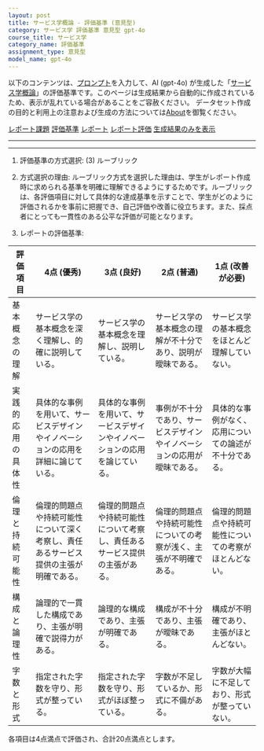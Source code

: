 ```yaml
---
layout: post
title: サービス学概論 - 評価基準 (意見型)
category: サービス学 評価基準 意見型 gpt-4o
course_title: サービス学
category_name: 評価基準
assignment_type: 意見型
model_name: gpt-4o
---
```


以下のコンテンツは、[プロンプト](https://github.com/takedatoshiyuki/synthetic_assignments/tree/main/generated/サービス学/gpt-4o/prompt_評価基準-意見型.md)を入力して、AI (gpt-4o) が生成した「[サービス学概論](/contents/サービス学/)」の評価基準です。このページは生成結果から自動的に作成されているため、表示が乱れている場合があることをご容赦ください。
データセット作成の目的と利用上の注意および生成の方法については[About](/About)を御覧ください。

[レポート課題](../レポート課題-意見型)
[評価基準](../評価基準-意見型)
[レポート](../レポート-意見型)
[レポート評価](../レポート評価-意見型)
[生成結果のみを表示](https://github.com/takedatoshiyuki/synthetic_assignments/tree/main/generated/サービス学/gpt-4o/評価基準-意見型.md)
  

***
***
  
1. 評価基準の方式選択: (3) ルーブリック

2. 方式選択の理由:
ルーブリック方式を選択した理由は、学生がレポート作成時に求められる基準を明確に理解できるようにするためです。ルーブリックは、各評価項目に対して具体的な達成基準を示すことで、学生がどのように評価されるかを事前に把握でき、自己評価や改善に役立ちます。また、採点者にとっても一貫性のある公平な評価が可能となります。

3. レポートの評価基準:

| 評価項目           | 4点 (優秀)                                                                 | 3点 (良好)                                                               | 2点 (普通)                                                               | 1点 (改善が必要)                                                        |
|--------------------|-----------------------------------------------------------------------------|-------------------------------------------------------------------------|-------------------------------------------------------------------------|-------------------------------------------------------------------------|
| 基本概念の理解     | サービス学の基本概念を深く理解し、的確に説明している。                         | サービス学の基本概念を理解し、説明している。                             | サービス学の基本概念の理解が不十分であり、説明が曖昧である。             | サービス学の基本概念をほとんど理解していない。                         |
| 実践的応用の具体性 | 具体的な事例を用いて、サービスデザインやイノベーションの応用を詳細に論じている。 | 具体的な事例を用いて、サービスデザインやイノベーションの応用を論じている。 | 事例が不十分であり、サービスデザインやイノベーションの応用が曖昧である。 | 具体的な事例がなく、応用についての論述が不十分である。               |
| 倫理と持続可能性   | 倫理的問題点や持続可能性について深く考察し、責任あるサービス提供の主張が明確である。 | 倫理的問題点や持続可能性について考察し、責任あるサービス提供の主張がある。 | 倫理的問題点や持続可能性についての考察が浅く、主張が不明確である。     | 倫理的問題点や持続可能性についての考察がほとんどない。               |
| 構成と論理性       | 論理的で一貫した構成であり、主張が明確で説得力がある。                         | 論理的な構成であり、主張が明確である。                                   | 構成が不十分であり、主張が曖昧である。                                   | 構成が不明確であり、主張がほとんどない。                               |
| 字数と形式         | 指定された字数を守り、形式が整っている。                                     | 指定された字数を守り、形式がほぼ整っている。                             | 字数が不足しているか、形式に不備がある。                                 | 字数が大幅に不足しており、形式が整っていない。                         |

各項目は4点満点で評価され、合計20点満点とします。
